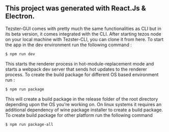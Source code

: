 ## This project was generated with React.Js & Electron.

Tezster-GUI comes with pretty much the same functionalities as CLI but in its beta version, it comes integrated with the CLI. After starting tezos node on your local machine with Tezster-CLI, you can clone it from here.
To start the app in the dev environment run the following command :

```bash
$ npm run dev
```

This starts the renderer process in hot-module-replacement mode and starts a webpack dev server that sends hot updates to the renderer process.
To create the build package for different OS based environment run :

```bash
$ npm run package
```

This will create a build package in the release folder of the root directory depending upon the OS you're working on. On linux systems it requires an additional dependency of wine package installer to create a build package.
To create build package for other platform run the following command

```bash
$ npm run package-all
```
